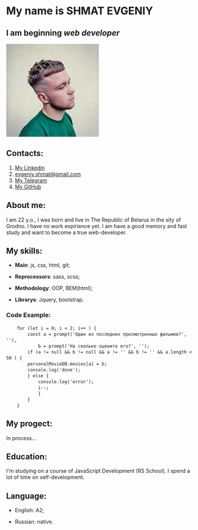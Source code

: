 # **My name is SHMAT EVGENIY**
## I am beginning _web developer_

![My  photo](myphoto1.jpg) 
##  **Contacts**: 
1. [My Linkedin](https://www.linkedin.com/in/%D0%B6%D0%B5%D0%BD%D1%8F-%D1%88%D0%BC%D0%B0%D1%82-6680b61bb/)
2. evgeniy.shmat@gmail.com
3. [My Telegram](https://t.me/Evgenkent)
4. [My GitHub](https://github.com/evgen-kent)

## **About me**: 
I am 22 y.o., I was born and live in The Republic of Belarus in the sity of Grodno.
I have no work expirience yet. I am have a good memory and fast study  and want to become a true web-developer.

## **My skills**:

* **Main**: js, css, html, git;

* **Reprocessors**: sass, scss;

* **Methodology**: OOP, BEM(html);

* **Librarys**: Jquery, bootstrap.

### **Code Example**:

```function rememberMyFilms () {
    for (let i = 0; i < 2; i++ ) {
        const a = prompt('Один из последних просмотренных фильмов?', ''),
            b = prompt('На сколько оцените его?', '');
        if (a != null && b != null && a != '' && b != '' && a.length < 50 ) {
        personalMovieDB.movies[a] = b; 
        console.log('done');
        } else {
            console.log('error');
            i--;
            }   
        }
    }
```

## **My progect**:
In process...

## **Education**:
I'm studying on a course of JavaScript Development (RS School).
I spend a lot of time on self-development.

## **Language**:

* English: A2;

* Russian: native.